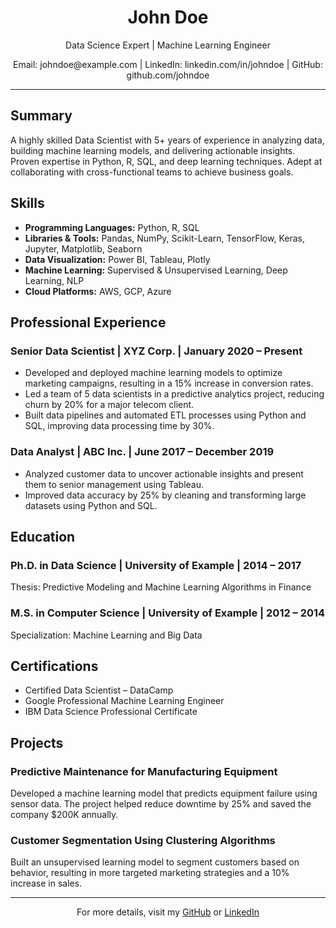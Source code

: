 <!-- Resume Title -->
<h1 style="text-align:center;">John Doe</h1>
<p style="text-align:center;">Data Science Expert | Machine Learning Engineer</p>
<p style="text-align:center;">Email: johndoe@example.com | LinkedIn: linkedin.com/in/johndoe | GitHub: github.com/johndoe</p>

<hr />

<!-- Summary Section -->
<h2>Summary</h2>
<p>A highly skilled Data Scientist with 5+ years of experience in analyzing data, building machine learning models, and delivering actionable insights. Proven expertise in Python, R, SQL, and deep learning techniques. Adept at collaborating with cross-functional teams to achieve business goals.</p>

<!-- Skills Section -->
<h2>Skills</h2>
<ul>
  <li><strong>Programming Languages:</strong> Python, R, SQL</li>
  <li><strong>Libraries & Tools:</strong> Pandas, NumPy, Scikit-Learn, TensorFlow, Keras, Jupyter, Matplotlib, Seaborn</li>
  <li><strong>Data Visualization:</strong> Power BI, Tableau, Plotly</li>
  <li><strong>Machine Learning:</strong> Supervised & Unsupervised Learning, Deep Learning, NLP</li>
  <li><strong>Cloud Platforms:</strong> AWS, GCP, Azure</li>
</ul>

<!-- Experience Section -->
<h2>Professional Experience</h2>

<h3>Senior Data Scientist | XYZ Corp. | January 2020 – Present</h3>
<ul>
  <li>Developed and deployed machine learning models to optimize marketing campaigns, resulting in a 15% increase in conversion rates.</li>
  <li>Led a team of 5 data scientists in a predictive analytics project, reducing churn by 20% for a major telecom client.</li>
  <li>Built data pipelines and automated ETL processes using Python and SQL, improving data processing time by 30%.</li>
</ul>

<h3>Data Analyst | ABC Inc. | June 2017 – December 2019</h3>
<ul>
  <li>Analyzed customer data to uncover actionable insights and present them to senior management using Tableau.</li>
  <li>Improved data accuracy by 25% by cleaning and transforming large datasets using Python and SQL.</li>
</ul>

<!-- Education Section -->
<h2>Education</h2>

<h3>Ph.D. in Data Science | University of Example | 2014 – 2017</h3>
<p>Thesis: Predictive Modeling and Machine Learning Algorithms in Finance</p>

<h3>M.S. in Computer Science | University of Example | 2012 – 2014</h3>
<p>Specialization: Machine Learning and Big Data</p>

<!-- Certifications Section -->
<h2>Certifications</h2>
<ul>
  <li>Certified Data Scientist – DataCamp</li>
  <li>Google Professional Machine Learning Engineer</li>
  <li>IBM Data Science Professional Certificate</li>
</ul>

<!-- Projects Section -->
<h2>Projects</h2>

<h3>Predictive Maintenance for Manufacturing Equipment</h3>
<p>Developed a machine learning model that predicts equipment failure using sensor data. The project helped reduce downtime by 25% and saved the company $200K annually.</p>

<h3>Customer Segmentation Using Clustering Algorithms</h3>
<p>Built an unsupervised learning model to segment customers based on behavior, resulting in more targeted marketing strategies and a 10% increase in sales.</p>

<!-- Footer with Contact Info -->
<hr />
<p style="text-align:center;">For more details, visit my <a href="https://github.com/johndoe">GitHub</a> or <a href="https://www.linkedin.com/in/johndoe">LinkedIn</a></p>